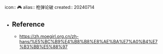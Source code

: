 icon:: 🎮
alias:: 枪弹论破
created:: 20240714

- ## Reference
  - https://zh.moegirl.org.cn/zh-hans/%E5%BC%B9%E4%B8%B8%E8%AE%BA%E7%A0%B4%E7%B3%BB%E5%88%97